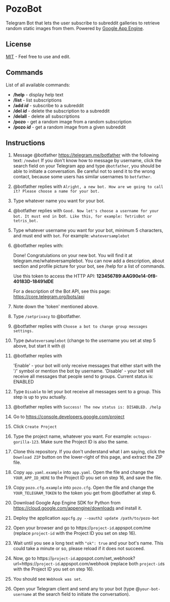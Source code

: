 # PozoBot

Telegram Bot that lets the user subscribe to subreddit galleries to retrieve random static images from them.
Powered by [Google App Engine](https://cloud.google.com/appengine/docs).

License
-------
[MIT](LICENSE) - Feel free to use and edit.

Commands
--------
List of all available commands:
  * **/help** - display help text
  * **/list** - list subscriptions
  * **/add _id_** - subscribe to a subreddit
  * **/del _id_** - delete the subscription to a subreddit
  * **/delall** - delete all subscriptions
  * **/pozo** - get a random image from a random subscription
  * **/pozo _id_** - get a random image from a given subreddit

Instructions
------------

1. Message @botfather https://telegram.me/botfather with the following text: `/newbot`
   If you don't know how to message by username, click the search field on your Telegram app and type `@botfather`, you should be able to initiate a conversation. Be careful not to send it to the wrong contact, because some users has similar usernames to `botfather`.

2. @botfather replies with `Alright, a new bot. How are we going to call it? Please choose a name for your bot.`

3. Type whatever name you want for your bot.

4. @botfather replies with `Good. Now let's choose a username for your bot. It must end in `bot`. Like this, for example: TetrisBot or tetris_bot.`

5. Type whatever username you want for your bot, minimum 5 characters, and must end with `bot`. For example: `whateversamplebot`

6. @botfather replies with:

    Done! Congratulations on your new bot. You will find it at telegram.me/whateversamplebot. You can now add a description, about section and profile picture for your bot, see /help for a list of commands.

    Use this token to access the HTTP API:
    <b>123456789:AAG90e14-0f8-40183D-18491dDE</b>

    For a description of the Bot API, see this page: https://core.telegram.org/bots/api

7. Note down the 'token' mentioned above.

8. Type `/setprivacy` to @botfather.

9. @botfather replies with `Choose a bot to change group messages settings.`

10. Type `@whateversamplebot` (change to the username you set at step 5 above, but start it with `@`)

11. @botfather replies with

    'Enable' - your bot will only receive messages that either start with the '/' symbol or mention the bot by username.
    'Disable' - your bot will receive all messages that people send to groups.
    Current status is: ENABLED

12. Type `Disable` to let your bot receive all messages sent to a group. This step is up to you actually.

13. @botfather replies with `Success! The new status is: DISABLED. /help`

14. Go to https://console.developers.google.com/project

15. Click `Create Project`

16. Type the project name, whatever you want. For example: `octopus-gorilla-123`. Make sure the Project ID is also the same.

17. Clone this repository. If you don't understand what I am saying, click the `Download ZIP` button on the lower-right of this page, and extract the ZIP file.

18. Copy `app.yaml.example` into `app.yaml`. Open the file and change the `YOUR_APP_ID_HERE` to the Project ID you set on step 16, and save the file.

19. Copy `pozo.cfg.example` into `pozo.cfg`. Open the file and change the `YOUR_TELEGRAM_TOKEN` to the token you get from @botfather at step 6.

20. Download Google App Engine SDK for Python from https://cloud.google.com/appengine/downloads and install it.

21. Deploy the application `appcfg.py --oauth2 update /path/to/pozo-bot`

22. Open your browser and go to https://`project-id`.appspot.com/me (replace `project-id` with the Project ID you set on step 16).

23. Wait until you see a long text with `"ok": true` and your bot's name. This could take a minute or so, please reload if it does not succeed.

24. Now, go to https://`project-id`.appspot.com/set_webhook?url=https://`project-id`.appspot.com/webhook (replace both `project-id`s with the Project ID you set on step 16).

25. You should see `Webhook was set`.

26. Open your Telegram client and send any to your bot (type @`your-bot-username` at the search field to initiate the conversation).
